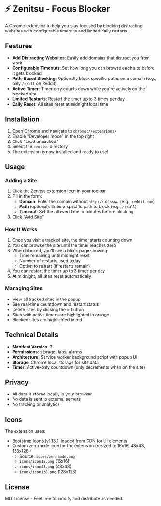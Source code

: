 # ⚡ Zenitsu - Focus Blocker

A Chrome extension to help you stay focused by blocking distracting websites with configurable timeouts and limited daily restarts.

## Features

- **Add Distracting Websites**: Easily add domains that distract you from work
- **Configurable Timeouts**: Set how long you can browse each site before it gets blocked
- **Path-Based Blocking**: Optionally block specific paths on a domain (e.g., only `/r/all` on Reddit)
- **Active Timer**: Timer only counts down while you're actively on the blocked site
- **Limited Restarts**: Restart the timer up to 3 times per day
- **Daily Reset**: All sites reset at midnight local time

## Installation

1. Open Chrome and navigate to `chrome://extensions/`
2. Enable "Developer mode" in the top right
3. Click "Load unpacked"
4. Select the `zenitsu` directory
5. The extension is now installed and ready to use!

## Usage

### Adding a Site

1. Click the Zenitsu extension icon in your toolbar
2. Fill in the form:
   - **Domain**: Enter the domain without `http://` or `www.` (e.g., `reddit.com`)
   - **Path** (optional): Enter a specific path to block (e.g., `/r/all`)
   - **Timeout**: Set the allowed time in minutes before blocking
3. Click "Add Site"

### How It Works

1. Once you visit a tracked site, the timer starts counting down
2. You can browse the site until the timer reaches zero
3. When blocked, you'll see a block page showing:
   - Time remaining until midnight reset
   - Number of restarts used today
   - Option to restart (if restarts remain)
4. You can restart the timer up to 3 times per day
5. At midnight, all sites reset automatically

### Managing Sites

- View all tracked sites in the popup
- See real-time countdown and restart status
- Delete sites by clicking the × button
- Sites with active timers are highlighted in orange
- Blocked sites are highlighted in red

## Technical Details

- **Manifest Version**: 3
- **Permissions**: storage, tabs, alarms
- **Architecture**: Service worker background script with popup UI
- **Storage**: Chrome local storage for site data
- **Timer**: Active-only countdown (only decrements when on the site)

## Privacy

- All data is stored locally in your browser
- No data is sent to external servers
- No tracking or analytics

## Icons

The extension uses:
- Bootstrap Icons (v1.13.1) loaded from CDN for UI elements
- Custom zen-mode icon for the extension (resized to 16x16, 48x48, 128x128):
  - Source: `icons/zen-mode.png`
  - `icons/icon16.png` (16x16)
  - `icons/icon48.png` (48x48)
  - `icons/icon128.png` (128x128)

## License

MIT License - Feel free to modify and distribute as needed.


